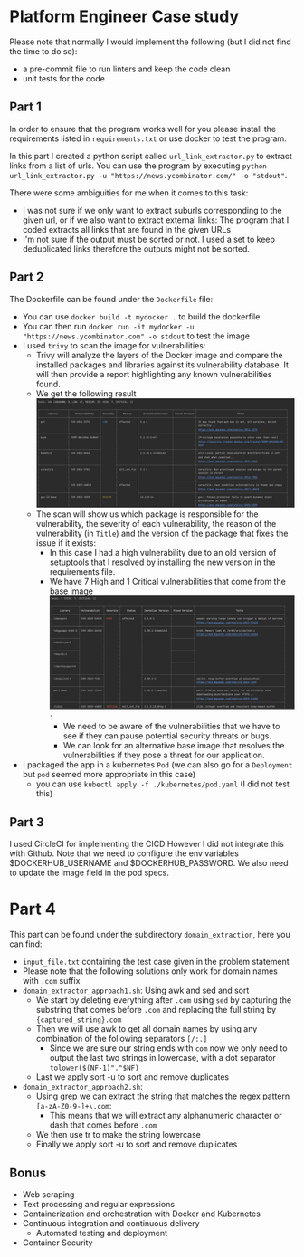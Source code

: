 # Platform Engineer Case study

Please note that normally I would implement the following (but I did not find the time to do so):
* a pre-commit file to run linters and keep the code clean
* unit tests for the code

## Part 1
In order to ensure that the program works well for you please install the requirements listed in `requirements.txt` or use docker to test the program.

In this part I created a python script called `url_link_extractor.py` to extract links from a list of urls. 
You can use the program by executing `python url_link_extractor.py -u "https://news.ycombinator.com/" -o "stdout"`.

There were some ambiguities for me when it comes to this task:
* I was not sure if we only want to extract suburls corresponding to the given url, or if we also want to extract external links: The program that I coded extracts all links that are found in the given URLs
* I'm not sure if the output must be sorted or not. I used a set to keep deduplicated links therefore the outputs might not be sorted.

## Part 2

The Dockerfile can be found under the `Dockerfile` file:
* You can use `docker build -t mydocker .` to build the dockerfile
* You can then run `docker run -it mydocker -u "https://news.ycombinator.com" -o stdout` to test the image
* I used `trivy` to scan the image for vulnerabilities:
  * Trivy will analyze the layers of the Docker image and compare the installed packages and libraries against its vulnerability database. It will then provide a report highlighting any known vulnerabilities found.
  * We get the following result ![all vulnerabilities](./resources/full_scan.png)
  * The scan will show us which package is responsible for the vulnerability, the severity of each vulnerability, the reason of the vulnerability (in `Title`) and the version of the package that fixes the issue if it exists:
    * In this case I had a high vulnerability due to an old version of setuptools that I resolved by installing the new version in the requirements file.
    * We have 7 High and 1 Critical vulnerabilities that come from the base image ![High vulnerabilities](./resources/critical_high_scan.png):
      * We need to be aware of the vulnerabilities that we have to see if they can pause potential security threats or bugs.
      * We can look for an alternative base image that resolves the vulnerabilities if they pose a threat for our application.
* I packaged the app in a kubernetes `Pod` (we can also go for a `Deployment` but `pod` seemed more appropriate in this case)
  * you can use `kubectl apply -f ./kubernetes/pod.yaml` (I did not test this)

## Part 3

I used CircleCI for implementing the CICD However I did not integrate this with Github.
Note that we need to configure the env variables $DOCKERHUB_USERNAME and $DOCKERHUB_PASSWORD.
We also need to update the image field in the pod specs.

# Part 4

This part can be found under the subdirectory `domain_extraction`, here you can find:
* `input_file.txt` containing the test case given in the problem statement
* Please note that the following solutions only work for domain names with `.com` suffix
* `domain_extractor_approach1.sh`: Using awk and sed and sort
  * We start by deleting everything after `.com` using `sed` by capturing the substring that comes before `.com` and replacing the full string by `{captured_string}.com`
  * Then we will use awk to get all domain names by using any combination of the following separators `[/:.]`
    * Since we are sure our string ends with `com` now we only need to output the last two strings in lowercase, with a dot separator `tolower($(NF-1)"."$NF)`
  * Last we apply sort -u to sort and remove duplicates
* `domain_extractor_approach2.sh`:
  * Using grep we can extract the string that matches the regex pattern `[a-zA-Z0-9-]+\.com`:
    * This means that we will extract any alphanumeric character or dash that comes before `.com`
  * We then use tr to make the string lowercase
  * Finally we apply sort -u to sort and remove duplicates

## Bonus
* Web scraping 
* Text processing and regular expressions
* Containerization and orchestration with Docker and Kubernetes
* Continuous integration and continuous delivery
  * Automated testing and deployment
* Container Security